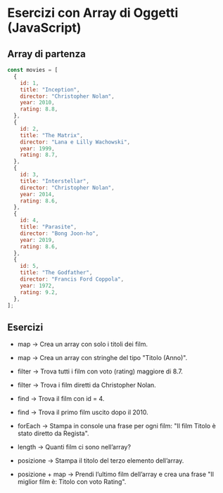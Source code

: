 # Esercizi con Array di Oggetti (JavaScript)

## Array di partenza

```js
const movies = [
  {
    id: 1,
    title: "Inception",
    director: "Christopher Nolan",
    year: 2010,
    rating: 8.8,
  },
  {
    id: 2,
    title: "The Matrix",
    director: "Lana e Lilly Wachowski",
    year: 1999,
    rating: 8.7,
  },
  {
    id: 3,
    title: "Interstellar",
    director: "Christopher Nolan",
    year: 2014,
    rating: 8.6,
  },
  {
    id: 4,
    title: "Parasite",
    director: "Bong Joon-ho",
    year: 2019,
    rating: 8.6,
  },
  {
    id: 5,
    title: "The Godfather",
    director: "Francis Ford Coppola",
    year: 1972,
    rating: 9.2,
  },
];
```

## Esercizi

- map → Crea un array con solo i titoli dei film.

- map → Crea un array con stringhe del tipo "Titolo (Anno)".

- filter → Trova tutti i film con voto (rating) maggiore di 8.7.

- filter → Trova i film diretti da Christopher Nolan.

- find → Trova il film con id = 4.

- find → Trova il primo film uscito dopo il 2010.

- forEach → Stampa in console una frase per ogni film: "Il film Titolo è stato diretto da Regista".

- length → Quanti film ci sono nell’array?

- posizione → Stampa il titolo del terzo elemento dell’array.

- posizione + map → Prendi l’ultimo film dell’array e crea una frase "Il miglior film è: Titolo con voto Rating".
